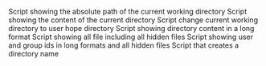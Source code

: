 Script showing the absolute path of the current working directory
Script showing the content of the current directory
Script change current working directory to user hope directory
Script showing directory content in a long format
Script showing all file including all hidden files
Script showing user and group ids in long formats and all hidden files
Script that creates a directory name
